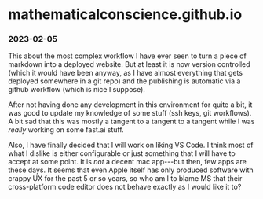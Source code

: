 # mathematicalconscience.github.io

### 2023-02-05

This about the most complex workflow I have ever seen to turn a piece of markdown into a deployed website.
But at least it is now version controlled (which it would have been anyway, as I have almost everything that gets deployed somewhere in a git repo) and the publishing is automatic via a github workflow (which is nice I suppose).

After not having done any development in this environment for quite a bit, it was good to update my knowledge of some stuff (ssh keys, git workflows). A bit sad that this was mostly a tangent to a tangent to a tangent while I was _really_ working on some fast.ai stuff. 

Also, I have finally decided that I will work on liking VS Code. I think most of what I dislike is either configurable or just something that I will have to accept at some point. It is _not_ a decent mac app---but then, few apps are these days. It seems that even Apple itself has only produced software with crappy UX for the past 5 or so years, so who am I to blame MS that their cross-platform code editor does not behave exactly as I would like it to?